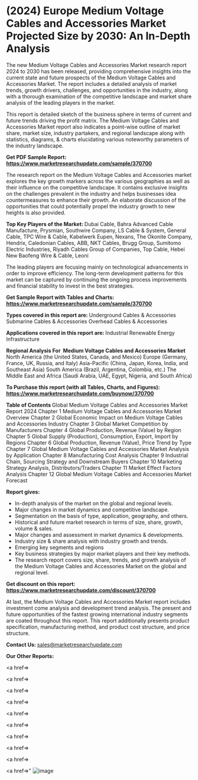 # (2024) Europe Medium Voltage Cables and Accessories Market Projected Size by 2030: An In-Depth Analysis

The new Medium Voltage Cables and Accessories Market research report 2024 to 2030 has been released, providing comprehensive insights into the current state and future prospects of the Medium Voltage Cables and Accessories Market. The report includes a detailed analysis of market trends, growth drivers, challenges, and opportunities in the industry, along with a thorough examination of the competitive landscape and market share analysis of the leading players in the market.

This report is detailed sketch of the business sphere in terms of current and future trends driving the profit matrix. The Medium Voltage Cables and Accessories Market report also indicates a point-wise outline of market share, market size, industry partakers, and regional landscape along with statistics, diagrams, &amp; charts elucidating various noteworthy parameters of the industry landscape.

<strong><b>Get PDF Sample Report: <a href=https://www.marketresearchupdate.com/sample/370700>https://www.marketresearchupdate.com/sample/370700</a></b></strong>

The research report on the Medium Voltage Cables and Accessories market explores the key growth markers across the various geographies as well as their influence on the competitive landscape. It contains exclusive insights on the challenges prevalent in the industry and helps businesses idea countermeasures to enhance their growth. An elaborate discussion of the opportunities that could potentially propel the industry growth to new heights is also provided.

<strong><b>Top Key Players of the Market:
</b></strong>Dubai Cable, Bahra Advanced Cable Manufacture, Prysmian, Southwire Company, LS Cable & System, General Cable, TPC Wire & Cable, Kabelwerk Eupen, Nexans, The Okonite Company, Hendrix, Caledonian Cables, ABB, NKT Cables, Brugg Group, Sumitomo Electric Industries, Riyadh Cables Group of Companies, Top Cable, Hebei New Baofeng Wire & Cable, Leoni<strong><b>
</b></strong>

The leading players are focusing mainly on technological advancements in order to improve efficiency. The long-term development patterns for this market can be captured by continuing the ongoing process improvements and financial stability to invest in the best strategies.

<strong><b>Get Sample Report with Tables and Charts: <a href=https://www.marketresearchupdate.com/sample/370700>https://www.marketresearchupdate.com/sample/370700</a></b></strong>

<strong><b>Types covered in this report are:
</b></strong>Underground Cables & Accessories
Submarine Cables & Accessories
Overhead Cables & Accessories<strong><b>
</b></strong>

<strong><b>Applications covered in this report are:
</b></strong>Industrial
Renewable Energy
Infrastructure<strong><b>
</b></strong>

<strong><b>Regional Analysis For  Medium Voltage Cables and Accessories Market</b></strong><strong><b>
</b></strong>North America (the United States, Canada, and Mexico)
Europe (Germany, France, UK, Russia, and Italy)
Asia-Pacific (China, Japan, Korea, India, and Southeast Asia)
South America (Brazil, Argentina, Colombia, etc.)
The Middle East and Africa (Saudi Arabia, UAE, Egypt, Nigeria, and South Africa)

<strong><b>To Purchase this report (with all Tables, Charts, and Figures): <a href=https://www.marketresearchupdate.com/buynow/370700>https://www.marketresearchupdate.com/buynow/370700</a></b></strong>

<strong><b>Table of Contents</b></strong><strong><b>
</b></strong>Global Medium Voltage Cables and Accessories Market Report 2024
Chapter 1 Medium Voltage Cables and Accessories Market Overview
Chapter 2 Global Economic Impact on Medium Voltage Cables and Accessories Industry
Chapter 3 Global Market Competition by Manufacturers
Chapter 4 Global Production, Revenue (Value) by Region
Chapter 5 Global Supply (Production), Consumption, Export, Import by Regions
Chapter 6 Global Production, Revenue (Value), Price Trend by Type
Chapter 7 Global Medium Voltage Cables and Accessories Market Analysis by Application
Chapter 8 Manufacturing Cost Analysis
Chapter 9 Industrial Chain, Sourcing Strategy and Downstream Buyers
Chapter 10 Marketing Strategy Analysis, Distributors/Traders
Chapter 11 Market Effect Factors Analysis
Chapter 12 Global Medium Voltage Cables and Accessories Market Forecast

<strong><b>Report gives:</b></strong>

- In-depth analysis of the market on the global and regional levels.
- Major changes in market dynamics and competitive landscape.
- Segmentation on the basis of type, application, geography, and others.
- Historical and future market research in terms of size, share, growth, volume &amp; sales.
- Major changes and assessment in market dynamics &amp; developments.
- Industry size &amp; share analysis with industry growth and trends.
- Emerging key segments and regions
- Key business strategies by major market players and their key methods.
- The research report covers size, share, trends, and growth analysis of the Medium Voltage Cables and Accessories Market on the global and regional level.

<strong><b>Get discount on this report: <a href=https://www.marketresearchupdate.com/discount/370700>https://www.marketresearchupdate.com/discount/370700</a></b></strong>

At last, the Medium Voltage Cables and Accessories Market report includes investment come analysis and development trend analysis. The present and future opportunities of the fastest growing international industry segments are coated throughout this report. This report additionally presents product specification, manufacturing method, and product cost structure, and price structure.

<strong><b>Contact Us:
</b></strong>sales@marketresearchupdate.com

<strong>Our Other Reports:</strong>

<a href=></a>

<a href=></a>

<a href=></a>

<a href=></a>

<a href=></a>

<a href=></a>

<a href=></a>

<a href=></a>

<a href=></a>

<a href=></a>"
![image](https://github.com/Gayatrikarjule/Market-Analysis-360/assets/97346546/d85512a5-3f4a-4a2f-9184-55e61ed28beb)

